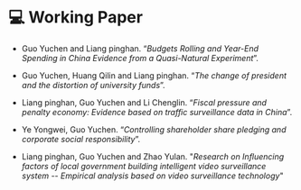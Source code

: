 # 💻 Working Paper
- Guo Yuchen and Liang pinghan. “*Budgets Rolling and Year-End Spending in China Evidence from a Quasi-Natural Experiment*”.
- Guo Yuchen, Huang Qilin and Liang pinghan. “*The change of president and the distortion of university funds*”.
- Liang pinghan, Guo Yuchen and Li Chenglin. “*Fiscal pressure and penalty economy: Evidence based on traffic surveillance data in China*”.

- Ye Yongwei, Guo Yuchen. “*Controlling shareholder share pledging and corporate social responsibility*”.   
- Liang pinghan, Guo Yuchen and Zhao Yulan. "*Research on Influencing factors of local government building intelligent video surveillance system
-- Empirical analysis based on video surveillance technology*" 
